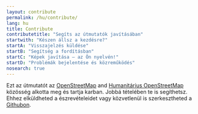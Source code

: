 ```yaml
---
layout: contribute
permalink: /hu/contribute/
lang: hu
title: Contribute
contributetitle: "Segíts az útmutatók javításában"
startwith: "Készen állsz a kezdésre?"
startA: "Visszajelzés küldése"
startB: "Segítség a fordításban"
startC: "Képek javítása – az Ön nyelvén!"
startD: "Problémák bejelentése és közreműködés"
nosearch: true
---
```

Ezt az útmutatót az [OpenStreetMap](http://www.openstreetmap.org/) and [Humanitárius OpenStreetMap](http://hotosm.org/) közösség alkotta meg és tartja karban. Jobbá tételében te is segíthetsz. Ehhez elküldheted a észrevételeidet vagy közvetlenül is szerkesztheted a [Githubon](http://github.com/hotosm/learnosm).
